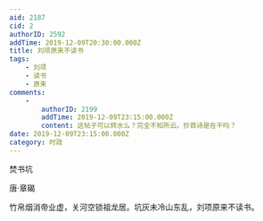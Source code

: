 ```yaml
---
aid: 2187
cid: 2
authorID: 2592
addTime: 2019-12-09T20:30:00.000Z
title: 刘项原来不读书
tags:
    - 刘项
    - 读书
    - 原来
comments:
    -
        authorID: 2199
        addTime: 2019-12-09T23:15:00.000Z
        content: 这帖子可以转水么？完全不知所云。抄首诗是在干吗？
date: 2019-12-09T23:15:00.000Z
category: 时政
---
```


焚书坑

唐·章碣

竹帛烟消帝业虚，关河空锁祖龙居。坑灰未冷山东乱，刘项原来不读书。
